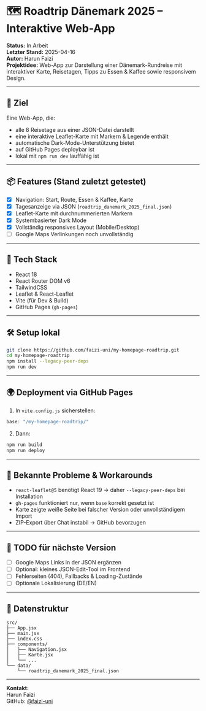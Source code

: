 # 🗺️ Roadtrip Dänemark 2025 – Interaktive Web-App

**Status:** In Arbeit  
**Letzter Stand:** 2025-04-16  
**Autor:** Harun Faizi  
**Projektidee:** Web-App zur Darstellung einer Dänemark-Rundreise mit interaktiver Karte, Reisetagen, Tipps zu Essen & Kaffee sowie responsivem Design.

---

## 🚀 Ziel

Eine Web-App, die:
- alle 8 Reisetage aus einer JSON-Datei darstellt
- eine interaktive Leaflet-Karte mit Markern & Legende enthält
- automatische Dark-Mode-Unterstützung bietet
- auf GitHub Pages deploybar ist
- lokal mit `npm run dev` lauffähig ist

---

## 📦 Features (Stand zuletzt getestet)

- [x] Navigation: Start, Route, Essen & Kaffee, Karte
- [x] Tagesanzeige via JSON (`roadtrip_danemark_2025_final.json`)
- [x] Leaflet-Karte mit durchnummerierten Markern
- [x] Systembasierter Dark Mode
- [x] Vollständig responsives Layout (Mobile/Desktop)
- [ ] Google Maps Verlinkungen noch unvollständig

---

## 🧱 Tech Stack

- React 18
- React Router DOM v6
- TailwindCSS
- Leaflet & React-Leaflet
- Vite (für Dev & Build)
- GitHub Pages (`gh-pages`)

---

## 🛠 Setup lokal

```bash
git clone https://github.com/faizi-uni/my-homepage-roadtrip.git
cd my-homepage-roadtrip
npm install --legacy-peer-deps
npm run dev
```

---

## 🌍 Deployment via GitHub Pages

1. In `vite.config.js` sicherstellen:
```js
base: "/my-homepage-roadtrip/"
```

2. Dann:
```bash
npm run build
npm run deploy
```

---

## 🧾 Bekannte Probleme & Workarounds

- `react-leaflet@5` benötigt React 19 → daher `--legacy-peer-deps` bei Installation
- `gh-pages` funktioniert nur, wenn `base` korrekt gesetzt ist
- Karte zeigte weiße Seite bei falscher Version oder unvollständigem Import
- ZIP-Export über Chat instabil → GitHub bevorzugen

---

## 📌 TODO für nächste Version

- [ ] Google Maps Links in der JSON ergänzen
- [ ] Optional: kleines JSON-Edit-Tool im Frontend
- [ ] Fehlerseiten (404), Fallbacks & Loading-Zustände
- [ ] Optionale Lokalisierung (DE/EN)

---

## 📂 Datenstruktur

```
src/
├── App.jsx
├── main.jsx
├── index.css
├── components/
│   ├── Navigation.jsx
│   ├── Karte.jsx
│   └── ...
└── data/
    └── roadtrip_danemark_2025_final.json
```

---

**Kontakt:**  
Harun Faizi  
GitHub: [@faizi-uni](https://github.com/faizi-uni)

